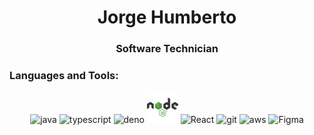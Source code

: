 
<h1 align="center">Jorge Humberto</h1>
<h3 align="center">Software Technician</h3>

<h3 align="left">Languages and Tools:</h3>
<p align="center">
  <!-- Java -->
  <img src="https://cdn.jsdelivr.net/gh/devicons/devicon@latest/icons/java/java-original-wordmark.svg" alt="java" width="50" height="50"/>
  <!-- Ts -->
  <img src="https://cdn.jsdelivr.net/gh/devicons/devicon@latest/icons/typescript/typescript-original.svg" alt="typescript" width="50" height="50"/>
  <!-- Deno -->
  <img src="https://cdn.jsdelivr.net/gh/devicons/devicon@latest/icons/denojs/denojs-original-wordmark.svg" alt="deno" width="50" height="50"/>
  <!-- Node --> 
  <img src="https://raw.githubusercontent.com/devicons/devicon/master/icons/nodejs/nodejs-original-wordmark.svg" alt="nodejs" width="50" height="50"/>
  <!-- React -->
  <img src="https://cdn.jsdelivr.net/gh/devicons/devicon@latest/icons/react/react-original-wordmark.svg" alt="React" width="50" height="50"/>
  <!-- Git -->
  <img src="https://www.vectorlogo.zone/logos/git-scm/git-scm-icon.svg" alt="git" width="50" height="50"/> 
  <!-- Aws -->
  <img src="https://cdn.jsdelivr.net/gh/devicons/devicon@latest/icons/amazonwebservices/amazonwebservices-original-wordmark.svg" alt="aws" width="50" height="50"/>
  <!-- Figma -->
  <img src="https://cdn.jsdelivr.net/gh/devicons/devicon@latest/icons/figma/figma-original.svg" alt="Figma" width="50" height="50" />
